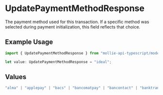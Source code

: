 # UpdatePaymentMethodResponse

The payment method used for this transaction. If a specific method was selected during payment initialization,
this field reflects that choice.

## Example Usage

```typescript
import { UpdatePaymentMethodResponse } from "mollie-api-typescript/models/operations";

let value: UpdatePaymentMethodResponse = "ideal";
```

## Values

```typescript
"alma" | "applepay" | "bacs" | "bancomatpay" | "bancontact" | "banktransfer" | "belfius" | "billie" | "bizum" | "blik" | "creditcard" | "directdebit" | "eps" | "giftcard" | "ideal" | "in3" | "kbc" | "klarna" | "klarnapaylater" | "klarnapaynow" | "klarnasliceit" | "mbway" | "multibanco" | "mybank" | "paybybank" | "payconiq" | "paypal" | "paysafecard" | "pointofsale" | "przelewy24" | "riverty" | "satispay" | "swish" | "trustly" | "twint" | "voucher"
```